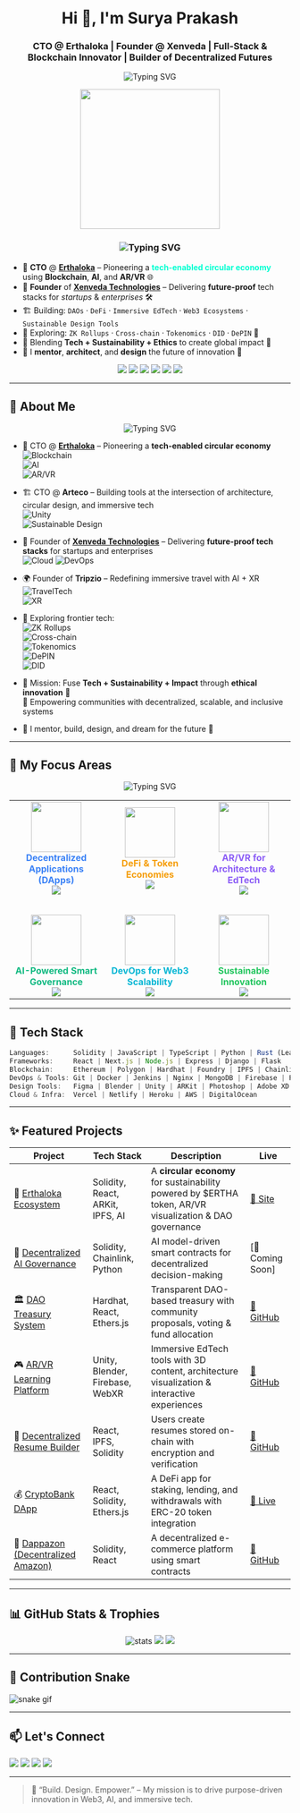 

<h1 align="center">Hi 👋, I'm Surya Prakash</h1>
<h3 align="center">CTO @ Erthaloka | Founder @ Xenveda | Full-Stack & Blockchain Innovator | Builder of Decentralized Futures</h3>

<p align="center">
  <img src="https://readme-typing-svg.demolab.com?font=Fira+Code&pause=1000&color=00FFFF&center=true&vCenter=true&width=600&lines=Full-Stack+Blockchain+Developer;AR%2FVR+Tech+Evangelist;AI%2FML+Specialist;Founder+%26+CTO+at+Erthaloka;Design+%7C+Scale+%7C+Innovate" alt="Typing SVG" />
</p>


<!-- About Banner -->
<p align="center">
  <img src="https://github.com/rajput2107/rajput2107/blob/master/Assets/Developer.gif" height="250" />
</p>

<!-- Animated Heading -->
<h3 align="center">
  <img src="https://readme-typing-svg.demolab.com?font=Fira+Code&pause=800&color=16F7F2&center=true&vCenter=true&width=435&lines=Tech+%E2%9A%99%EF%B8%8F+%2B+Sustainability+%F0%9F%8C%B1+%2B+Impact+%3D+Future;Let's+build+for+Earth+%26+Beyond+%F0%9F%9A%80" alt="Typing SVG" />
</h3>

<!-- Profile Summary -->
<ul>
  <li>🔭 <strong>CTO</strong> @ <a href="https://erthaloka.com"><strong>Erthaloka</strong></a> – Pioneering a <span style="color:#00FFD1;"><strong>tech-enabled circular economy</strong></span> using <strong>Blockchain</strong>, <strong>AI</strong>, and <strong>AR/VR</strong> 🌐</li>

  <li>🧩 <strong>Founder</strong> of <a href="https://github.com/xenveda"><strong>Xenveda Technologies</strong></a> – Delivering <strong>future-proof</strong> tech stacks for <em>startups</em> & <em>enterprises</em> 🛠️</li>

  <li>🏗️ Building: <code>DAOs</code> · <code>DeFi</code> · <code>Immersive EdTech</code> · <code>Web3 Ecosystems</code> · <code>Sustainable Design Tools</code></li>

  <li>🧪 Exploring: <code>ZK Rollups</code> · <code>Cross-chain</code> · <code>Tokenomics</code> · <code>DID</code> · <code>DePIN</code> 🔬</li>

  <li>🌱 Blending <strong>Tech + Sustainability + Ethics</strong> to create global impact 💚</li>

  <li>🧠 I <strong>mentor</strong>, <strong>architect</strong>, and <strong>design</strong> the future of innovation 🚀</li>
</ul>

<!-- 3D Tech Tags -->
<p align="center">
  <img src="https://img.shields.io/badge/-Blockchain-3C3C3D?style=for-the-badge&logo=blockchaindotcom&logoColor=white"/>
  <img src="https://img.shields.io/badge/-AI-111111?style=for-the-badge&logo=openai&logoColor=white"/>
  <img src="https://img.shields.io/badge/-AR%2FVR-000000?style=for-the-badge&logo=unity&logoColor=white"/>
  <img src="https://img.shields.io/badge/-Web3-blueviolet?style=for-the-badge&logo=ethereum&logoColor=white"/>
  <img src="https://img.shields.io/badge/-ZK%20Rollups-purple?style=for-the-badge"/>
  <img src="https://img.shields.io/badge/-DePIN-0055FF?style=for-the-badge"/>
</p>


---

## 🚀 About Me

<p align="center">
  <img src="https://readme-typing-svg.demolab.com?font=JetBrains+Mono&weight=600&pause=1000&color=00F5FF&center=true&vCenter=true&width=700&lines=CTO+%40+Erthaloka+%7C+Arteco;Founder+%40+Xenveda+%7C+Tripzio;Web3+%7C+AI+%7C+DePIN+%7C+XR+Builder;Merging+Tech+with+Sustainability+%F0%9F%8C%8D" alt="Typing SVG" />
</p>

- 🔭 CTO @ [**Erthaloka**](https://erthaloka.com) – Pioneering a <strong>tech-enabled circular economy</strong>  
  ![Blockchain](https://img.shields.io/badge/Blockchain-101010?style=flat&logo=blockchaindotcom&logoColor=white)  
  ![AI](https://img.shields.io/badge/AI-black?style=flat&logo=openai&logoColor=white)  
  ![AR/VR](https://img.shields.io/badge/AR%2FVR-552583?style=flat&logo=unity&logoColor=white)

- 🏗️ CTO @ **Arteco** – Building tools at the intersection of architecture, circular design, and immersive tech  
  ![Unity](https://img.shields.io/badge/Unity-3D--Worlds-black?style=flat&logo=unity&logoColor=white)  
  ![Sustainable Design](https://img.shields.io/badge/Sustainable_Design-%23A1C935?style=flat)

- 🧩 Founder of [**Xenveda Technologies**](https://github.com/xenveda) – Delivering <strong>future-proof tech stacks</strong> for startups and enterprises  
  ![Cloud](https://img.shields.io/badge/Cloud-Native-blue) ![DevOps](https://img.shields.io/badge/DevOps-Automation-orange)

- 🌍 Founder of **Tripzio** – Redefining immersive travel with AI + XR  
  ![TravelTech](https://img.shields.io/badge/TravelTech-Innovation-yellowgreen)  
  ![XR](https://img.shields.io/badge/XR-Exploration-lightblue)

- 🧪 Exploring frontier tech:  
  ![ZK Rollups](https://img.shields.io/badge/ZK_Rollups-grey?style=flat&logo=zk&logoColor=white)  
  ![Cross-chain](https://img.shields.io/badge/Cross--Chain-orange?style=flat&logo=bitcoin&logoColor=white)  
  ![Tokenomics](https://img.shields.io/badge/Tokenomics-Ethereum?style=flat&logo=ethereum&logoColor=white)  
  ![DePIN](https://img.shields.io/badge/DePIN-Green?style=flat&logo=databricks&logoColor=white)  
  ![DID](https://img.shields.io/badge/DID-Identity-purple)

- 🌱 Mission: Fuse <strong>Tech + Sustainability + Impact</strong> through <strong>ethical innovation</strong> 🌱  
  🤝 Empowering communities with decentralized, scalable, and inclusive systems

- 🧠 I mentor, build, design, and dream for the future 🔮

---

## 🧠 My Focus Areas

<p align="center">
  <img src="https://readme-typing-svg.demolab.com?font=Fira+Code&weight=500&pause=1000&color=22D3EE&center=true&vCenter=true&width=800&lines=✨+Innovating+Across+Web3%2C+AI%2C+XR+%26+Sustainability;⚙️+Engineering+Scalable+Tech+for+Positive+Impact" alt="Typing SVG" />
</p>

<div align="center">

<table width="100%">
  <tr>
    <td align="center" width="33%">
      <img src="https://lottie.host/13e4dc4b-38f2-4825-8e2f-08830048aa83/xR83BAlCP9.json" width="90" />
      <br/>
      <strong style="color:#3B82F6">Decentralized Applications (DApps)</strong><br/>
      <img src="https://img.shields.io/badge/Web3-Ethereum-3C3C3D?style=for-the-badge&logo=ethereum&logoColor=white" />
    </td>
    <td align="center" width="33%">
      <img src="https://lottie.host/3b424317-57e7-443f-b6ff-9d2bda13b29f/IbDpcKx6wG.json" width="90" />
      <br/>
      <strong style="color:#F59E0B">DeFi & Token Economies</strong><br/>
      <img src="https://img.shields.io/badge/DeFi-Uniswap-FF007A?style=for-the-badge&logo=uniswap&logoColor=white" />
    </td>
    <td align="center" width="33%">
      <img src="https://lottie.host/e19c04b2-1b0a-4c41-8033-70cfecfb18fb/d4hRRU6rXu.json" width="90" />
      <br/>
      <strong style="color:#8B5CF6">AR/VR for Architecture & EdTech</strong><br/>
      <img src="https://img.shields.io/badge/XR-Unity-000000?style=for-the-badge&logo=unity&logoColor=white" />
    </td>
  </tr>

  <tr height="30"></tr> <!-- spacing -->

  <tr>
    <td align="center" width="33%">
      <img src="https://lottie.host/fbc7c618-147e-4212-864d-41f9b5e7f14e/ffW0OCNAvd.json" width="90" />
      <br/>
      <strong style="color:#10B981">AI-Powered Smart Governance</strong><br/>
      <img src="https://img.shields.io/badge/AI-GovTech-111827?style=for-the-badge&logo=openai&logoColor=white" />
    </td>
    <td align="center" width="33%">
      <img src="https://lottie.host/375dc62c-2956-40e2-9829-3c0373a9b011/Y2aYeY8uUz.json" width="90" />
      <br/>
      <strong style="color:#06B6D4">DevOps for Web3 Scalability</strong><br/>
      <img src="https://img.shields.io/badge/DevOps-GitHubActions-24292e?style=for-the-badge&logo=githubactions&logoColor=white" />
    </td>
    <td align="center" width="33%">
      <img src="https://lottie.host/1b1b2b0b-c64d-48c4-a181-5e7ff53b2db3/wrG8o10cFL.json" width="90" />
      <br/>
      <strong style="color:#22C55E">Sustainable Innovation</strong><br/>
      <img src="https://img.shields.io/badge/Impact-Tech4Good-16A34A?style=for-the-badge&logo=leaflet&logoColor=white" />
    </td>
  </tr>
</table>

</div>


---

## 💼 Tech Stack

```ts
Languages:      Solidity | JavaScript | TypeScript | Python | Rust (Learning)
Frameworks:     React | Next.js | Node.js | Express | Django | Flask
Blockchain:     Ethereum | Polygon | Hardhat | Foundry | IPFS | Chainlink | DAOstack
DevOps & Tools: Git | Docker | Jenkins | Nginx | MongoDB | Firebase | PostgreSQL
Design Tools:   Figma | Blender | Unity | ARKit | Photoshop | Adobe XD
Cloud & Infra:  Vercel | Netlify | Heroku | AWS | DigitalOcean
````

---

## ✨ Featured Projects

| Project                                                                            | Tech Stack                       | Description                                                                                              | Live                                                      |
| ---------------------------------------------------------------------------------- | -------------------------------- | -------------------------------------------------------------------------------------------------------- | --------------------------------------------------------- |
| 🌱 [Erthaloka Ecosystem](https://erthaloka.com)                                    | Solidity, React, ARKit, IPFS, AI | A **circular economy** for sustainability powered by \$ERTHA token, AR/VR visualization & DAO governance | [🔗 Site](https://erthaloka.com)                          |
| 🧠 [Decentralized AI Governance](#)                                                | Solidity, Chainlink, Python      | AI model-driven smart contracts for decentralized decision-making                                        | \[🔗 Coming Soon]                                         |
| 🏛️ [DAO Treasury System](#)                                                       | Hardhat, React, Ethers.js        | Transparent DAO-based treasury with community proposals, voting & fund allocation                        | [🔗 GitHub](#)                                            |
| 🎮 [AR/VR Learning Platform](#)                                                    | Unity, Blender, Firebase, WebXR  | Immersive EdTech tools with 3D content, architecture visualization & interactive experiences             | [🔗 GitHub](#)                                            |
| 🧾 [Decentralized Resume Builder](#)                                               | React, IPFS, Solidity            | Users create resumes stored on-chain with encryption and verification                                    | [🔗 GitHub](#)                                            |
| 💰 [CryptoBank DApp](#)                                                            | React, Solidity, Ethers.js       | A DeFi app for staking, lending, and withdrawals with ERC-20 token integration                           | [🔗 Live](#)                                              |
| 🛒 [Dappazon (Decentralized Amazon)](https://github.com/surya-blockchain/Dappazon) | Solidity, React                  | A decentralized e-commerce platform using smart contracts                                                | [🔗 GitHub](https://github.com/surya-blockchain/Dappazon) |

---

## 📊 GitHub Stats & Trophies

<p align="center">
  <img src="https://github-readme-stats.vercel.app/api?username=suryaprakash-dev&show_icons=true&theme=radical" alt="stats" />
  <img src="https://github-readme-streak-stats.herokuapp.com?user=suryaprakash-dev&theme=highcontrast" />
  <img src="https://github-profile-trophy.vercel.app/?username=suryaprakash-dev&theme=dracula" />
</p>

---

## 🐍 Contribution Snake

![snake gif](https://github.com/suryaprakash-dev/suryaprakash-dev/blob/output/github-contribution-grid-snake.svg)

---

## 📫 Let's Connect

<p align="left">
  <a href="https://linkedin.com/in/suryaprakash-dev" target="_blank"><img src="https://skillicons.dev/icons?i=linkedin" /></a>
  <a href="mailto:suryaprakash@example.com"><img src="https://skillicons.dev/icons?i=gmail" /></a>
  <a href="https://x.com/suryaprakash" target="_blank"><img src="https://skillicons.dev/icons?i=twitter" /></a>
  <a href="https://github.com/suryaprakash-dev"><img src="https://skillicons.dev/icons?i=github" /></a>
</p>

---

> 🧭 “Build. Design. Empower.” – My mission is to drive purpose-driven innovation in Web3, AI, and immersive tech.

```


